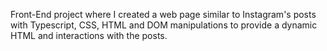 Front-End project where I created a web page similar to Instagram's posts with Typescript, CSS, HTML and DOM manipulations to provide a dynamic HTML and interactions with the posts. 
